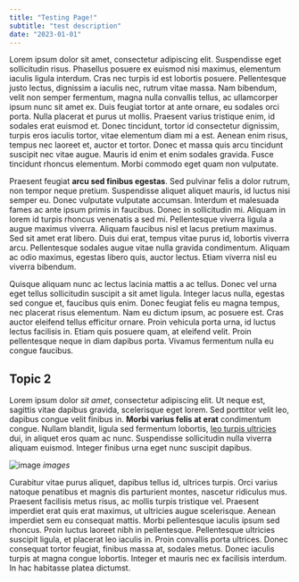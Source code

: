```yaml
---
title: "Testing Page!"
subtitle: "test description"
date: "2023-01-01"
---
```


Lorem ipsum dolor sit amet, consectetur adipiscing elit. Suspendisse eget sollicitudin risus. Phasellus posuere ex euismod nisi maximus, elementum iaculis ligula interdum. Cras nec turpis id est lobortis posuere. Pellentesque justo lectus, dignissim a iaculis nec, rutrum vitae massa. Nam bibendum, velit non semper fermentum, magna nulla convallis tellus, ac ullamcorper ipsum nunc sit amet ex. Duis feugiat tortor at ante ornare, eu sodales orci porta. Nulla placerat et purus ut mollis. Praesent varius tristique enim, id sodales erat euismod et. Donec tincidunt, tortor id consectetur dignissim, turpis eros iaculis tortor, vitae elementum diam mi a est. Aenean enim risus, tempus nec laoreet et, auctor et tortor. Donec et massa quis arcu tincidunt suscipit nec vitae augue. Mauris id enim et enim sodales gravida. Fusce tincidunt rhoncus elementum. Morbi commodo eget quam non vulputate.

Praesent feugiat **arcu sed finibus egestas**. Sed pulvinar felis a dolor rutrum, non tempor neque pretium. Suspendisse aliquet aliquet mauris, id luctus nisi semper eu. Donec vulputate vulputate accumsan. Interdum et malesuada fames ac ante ipsum primis in faucibus. Donec in sollicitudin mi. Aliquam in lorem id turpis rhoncus venenatis a sed mi. Pellentesque viverra ligula a augue maximus viverra. Aliquam faucibus nisl et lacus pretium maximus. Sed sit amet erat libero. Duis dui erat, tempus vitae purus id, lobortis viverra arcu. Pellentesque sodales augue vitae nulla gravida condimentum. Aliquam ac odio maximus, egestas libero quis, auctor lectus. Etiam viverra nisl eu viverra bibendum.

Quisque aliquam nunc ac lectus lacinia mattis a ac tellus. Donec vel urna eget tellus sollicitudin suscipit a sit amet ligula. Integer lacus nulla, egestas sed congue et, faucibus quis enim. Donec feugiat felis eu magna tempus, nec placerat risus elementum. Nam eu dictum ipsum, ac posuere est. Cras auctor eleifend tellus efficitur ornare. Proin vehicula porta urna, id luctus lectus facilisis in. Etiam quis posuere quam, at eleifend velit. Proin pellentesque neque in diam dapibus porta. Vivamus fermentum nulla eu congue faucibus.

## Topic 2

Lorem ipsum dolor *sit amet*, consectetur adipiscing elit. Ut neque est, sagittis vitae dapibus gravida, scelerisque eget lorem. Sed porttitor velit leo, dapibus congue velit finibus in. **Morbi varius felis at erat** condimentum congue. Nullam blandit, ligula sed fermentum lobortis, [leo turpis ultricies](https://www.lipsum.com/feed/html) dui, in aliquet eros quam ac nunc. Suspendisse sollicitudin nulla viverra aliquam euismod. Integer finibus urna eget nunc suscipit dapibus.

![image](/images/logodesigns.png)
*images*

Curabitur vitae purus aliquet, dapibus tellus id, ultrices turpis. Orci varius natoque penatibus et magnis dis parturient montes, nascetur ridiculus mus. Praesent facilisis metus risus, ac mollis turpis tristique vel. Praesent imperdiet erat quis erat maximus, ut ultricies augue scelerisque. Aenean imperdiet sem eu consequat mattis. Morbi pellentesque iaculis ipsum sed rhoncus. Proin luctus laoreet nibh in pellentesque. Pellentesque ultricies suscipit ligula, et placerat leo iaculis in. Proin convallis porta ultrices. Donec consequat tortor feugiat, finibus massa at, sodales metus. Donec iaculis turpis at magna congue lobortis. Integer et mauris nec ex facilisis interdum. In hac habitasse platea dictumst.